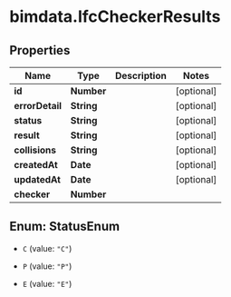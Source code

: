 # bimdata.IfcCheckerResults

## Properties
Name | Type | Description | Notes
------------ | ------------- | ------------- | -------------
**id** | **Number** |  | [optional] 
**errorDetail** | **String** |  | [optional] 
**status** | **String** |  | [optional] 
**result** | **String** |  | [optional] 
**collisions** | **String** |  | [optional] 
**createdAt** | **Date** |  | [optional] 
**updatedAt** | **Date** |  | [optional] 
**checker** | **Number** |  | 


<a name="StatusEnum"></a>
## Enum: StatusEnum


* `C` (value: `"C"`)

* `P` (value: `"P"`)

* `E` (value: `"E"`)




